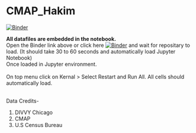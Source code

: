 # CMAP_Hakim

[![Binder](https://mybinder.org/badge_logo.svg)](https://mybinder.org/v2/gh/mihakim2/CMAP_Hakim/main?filepath=Hakim_Submission.ipynb)

**All datafiles are embedded in the notebook.**<br>
Open the Binder link above or click here [![Binder](https://mybinder.org/badge_logo.svg)](https://mybinder.org/v2/gh/mihakim2/CMAP_Hakim/main?filepath=Hakim_Submission.ipynb) and wait for repositary to load. (It should take 30 to 60 seconds and automatically load Jupyter Notebook)<br>
Once loaded in Jupyter environment. <br> <br>On top menu click on Kernal > Select Restart and Run All. All cells should automatically load.
<br><br>


Data Credits-<br>
1) DIVVY Chicago
2) CMAP
3) U.S Census Bureau
